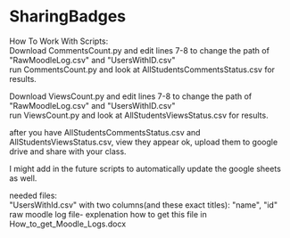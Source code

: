 # SharingBadges
How To Work With Scripts:  
Download CommentsCount.py and edit lines 7-8 to change the path of "RawMoodleLog.csv" and "UsersWithID.csv"  
run CommentsCount.py and look at AllStudentsCommentsStatus.csv for results.  
  
Download ViewsCount.py and edit lines 7-8 to change the path of "RawMoodleLog.csv" and "UsersWithID.csv"  
run ViewsCount.py and look at AllStudentsViewsStatus.csv for results.  

after you have AllStudentsCommentsStatus.csv and AllStudentsViewsStatus.csv, view they appear ok, upload them to google drive and share with your class.  

I might add in the future scripts to automatically update the google sheets as well.  
  
needed files:  
"UsersWithId.csv" with two columns(and these exact titles): "name",	"id"  
raw moodle log file- explenation how to get this file in How_to_get_Moodle_Logs.docx  

